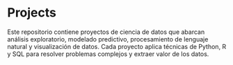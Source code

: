 # Projects
Este repositorio contiene proyectos de ciencia de datos que abarcan análisis exploratorio, modelado predictivo, procesamiento de lenguaje natural y visualización de datos. Cada proyecto aplica técnicas de Python, R y SQL para resolver problemas complejos y extraer valor de los datos.
